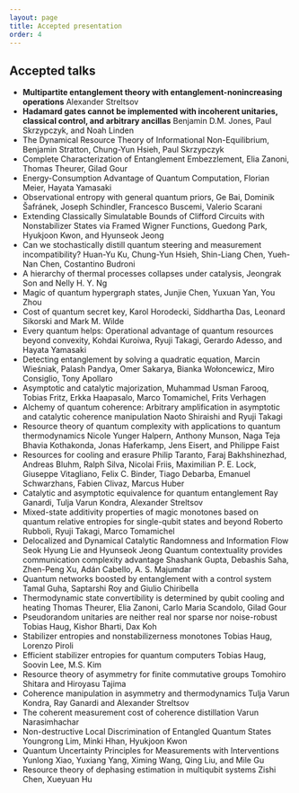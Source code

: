 ```yaml
---
layout: page
title: Accepted presentation
order: 4
---
```


<!---![Garden By the Bay](/garden_bay.jpg)--->

## Accepted talks

* **Multipartite entanglement theory with entanglement-nonincreasing operations** Alexander Streltsov
* **Hadamard gates cannot be implemented with incoherent unitaries, classical control, and arbitrary ancillas** Benjamin D.M. Jones, Paul Skrzypczyk, and Noah Linden
* The Dynamical Resource Theory of Informational Non-Equilibrium, Benjamin Stratton, Chung-Yun Hsieh, Paul Skrzypczyk
* Complete Characterization of Entanglement Embezzlement, Elia Zanoni, Thomas Theurer, Gilad Gour
* Energy-Consumption Advantage of Quantum Computation, Florian Meier, Hayata Yamasaki
* Observational entropy with general quantum priors,	Ge Bai, Dominik Šafránek, Joseph Schindler, Francesco Buscemi, Valerio Scarani
* Extending Classically Simulatable Bounds of Clifford Circuits with Nonstabilizer States via Framed Wigner Functions,	Guedong Park, Hyukjoon Kwon, and Hyunseok Jeong
* Can we stochastically distill quantum steering and measurement incompatibility?	Huan-Yu Ku, Chung-Yun Hsieh, Shin-Liang Chen, Yueh-Nan Chen, Costantino Budroni
* A hierarchy of thermal processes collapses under catalysis,	Jeongrak Son and Nelly H. Y. Ng
* Magic of quantum hypergraph states,	Junjie Chen, Yuxuan Yan, You Zhou
* Cost of quantum secret key,	Karol Horodecki, Siddhartha Das, Leonard Sikorski and Mark M. Wilde
* Every quantum helps:  Operational advantage of quantum resources beyond convexity, Kohdai Kuroiwa, Ryuji Takagi, Gerardo Adesso, and Hayata Yamasaki
* Detecting entanglement by solving a quadratic equation,	Marcin Wieśniak, Palash Pandya, Omer Sakarya, Bianka Wołoncewicz, Miro Consiglio, Tony Apollaro
* Asymptotic and catalytic majorization,	Muhammad Usman Farooq, Tobias Fritz, Erkka Haapasalo, Marco Tomamichel, Frits Verhagen
* Alchemy of quantum coherence: Arbitrary amplification in asymptotic and catalytic coherence manipulation	Naoto Shiraishi and Ryuji Takagi
* Resource theory of quantum complexity with applications to quantum thermodynamics	Nicole Yunger Halpern, Anthony Munson, Naga Teja Bhavia Kothakonda, Jonas Haferkamp, Jens Eisert, and Philippe Faist
* Resources for cooling and erasure	Philip Taranto, Faraj Bakhshinezhad, Andreas Bluhm, Ralph Silva, Nicolai Friis, Maximilian P. E. Lock, Giuseppe Vitagliano, Felix C. Binder, Tiago Debarba, Emanuel Schwarzhans, Fabien Clivaz, Marcus Huber
* Catalytic and asymptotic equivalence for quantum entanglement	Ray Ganardi, Tulja Varun Kondra, Alexander Streltsov
* Mixed-state additivity properties of magic monotones based on quantum relative entropies for single-qubit states and beyond	Roberto Rubboli, Ryuji Takagi, Marco Tomamichel
* Delocalized and Dynamical Catalytic Randomness and Information Flow	Seok Hyung Lie and Hyunseok Jeong
Quantum contextuality provides communication complexity advantage	Shashank Gupta, Debashis Saha, Zhen-Peng Xu, Adán Cabello, A. S. Majumdar
* Quantum networks boosted by entanglement with a control system	Tamal Guha, Saptarshi Roy and Giulio Chiribella
* Thermodynamic state convertibility is determined by qubit cooling and heating	Thomas Theurer, Elia Zanoni, Carlo Maria Scandolo, Gilad Gour
* Pseudorandom unitaries are neither real nor sparse nor noise-robust	Tobias Haug, Kishor Bharti, Dax Koh
* Stabilizer entropies and nonstabilizerness monotones Tobias Haug, Lorenzo Piroli
* Efficient stabilizer entropies for quantum computers Tobias Haug, Soovin Lee, M.S. Kim
* Resource theory of asymmetry for finite commutative groups Tomohiro Shitara and Hiroyasu Tajima
* Coherence manipulation in asymmetry and thermodynamics Tulja Varun Kondra, Ray Ganardi and Alexander Streltsov
* The coherent measurement cost of coherence distillation	Varun Narasimhachar
* Non-destructive Local Discrimination of Entangled Quantum States Youngrong Lim, Minki Hhan, Hyukjoon Kwon
* Quantum Uncertainty Principles for Measurements with Interventions Yunlong Xiao, Yuxiang Yang, Ximing Wang, Qing Liu, and Mile Gu
* Resource theory of dephasing estimation in multiqubit systems	Zishi Chen, Xueyuan Hu
